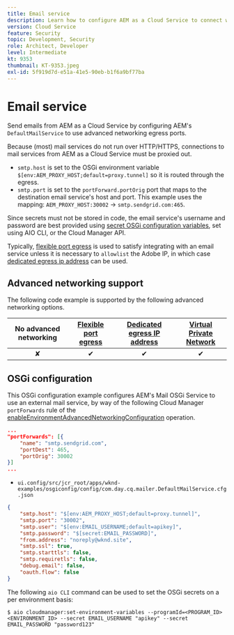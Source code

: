 ```yaml
---
title: Email service
description: Learn how to configure AEM as a Cloud Service to connect with an email service using egress ports.
version: Cloud Service
feature: Security
topic: Development, Security
role: Architect, Developer
level: Intermediate
kt: 9353
thumbnail: KT-9353.jpeg
exl-id: 5f919d7d-e51a-41e5-90eb-b1f6a9bf77ba
---
```

# Email service

Send emails from AEM as a Cloud Service by configuring AEM's `DefaultMailService` to use advanced networking egress ports.

Because (most) mail services do not run over HTTP/HTTPS, connections to mail services from AEM as a Cloud Service must be proxied out.

+ `smtp.host` is set to the OSGi environment variable `$[env:AEM_PROXY_HOST;default=proxy.tunnel]` so it is routed through the egress.
+ `smtp.port` is set to the `portForward.portOrig` port that maps to the destination email service's host and port. This example uses the mapping: `AEM_PROXY_HOST:30002` &rarr; `smtp.sendgrid.com:465`.

Since secrets must not be stored in code, the email service's username and password are best provided using [secret OSGi configuration variables](https://experienceleague.adobe.com/docs/experience-manager-cloud-service/implementing/deploying/configuring-osgi.html#secret-configuration-values), set using AIO CLI, or the Cloud Manager API.

Typically, [flexible port egress](../flexible-port-egress.md) is used to satisfy integrating with an email service unless it is necessary to `allowlist` the Adobe IP, in which case [dedicated egress ip address](../dedicated-egress-ip-address.md) can be used.

## Advanced networking support

The following code example is supported by the following advanced networking options.

| No advanced networking | [Flexible port egress](../flexible-port-egress.md) | [Dedicated egress IP address](../dedicated-egress-ip-address.md) | [Virtual Private Network](../vpn.md) |
|:-----:|:-----:|:------:|:---------:|
| &#10008; | &#10004; | &#10004; | &#10004; |

## OSGi configuration

This OSGi configuration example configures AEM's Mail OSGi Service to use an external mail service, by way of the following Cloud Manager `portForwards` rule of the [enableEnvironmentAdvancedNetworkingConfiguration](https://www.adobe.io/experience-cloud/cloud-manager/reference/api/#operation/enableEnvironmentAdvancedNetworkingConfiguration) operation.

```json
...
"portForwards": [{
    "name": "smtp.sendgrid.com",
    "portDest": 465,
    "portOrig": 30002
}]
...
```

+ `ui.config/src/jcr_root/apps/wknd-examples/osgiconfig/config/com.day.cq.mailer.DefaultMailService.cfg.json`

```json
{
    "smtp.host": "$[env:AEM_PROXY_HOST;default=proxy.tunnel]",
    "smtp.port": "30002",
    "smtp.user": "$[env:EMAIL_USERNAME;default=apikey]",
    "smtp.password": "$[secret:EMAIL_PASSWORD]",
    "from.address": "noreply@wknd.site",
    "smtp.ssl": true,
    "smtp.starttls": false, 
    "smtp.requiretls": false,
    "debug.email": false,
    "oauth.flow": false
}
```

The following `aio CLI` command can be used to set the OSGi secrets on a per environment basis:

```shell
$ aio cloudmanager:set-environment-variables --programId=<PROGRAM_ID> <ENVIRONMENT_ID> --secret EMAIL_USERNAME "apikey" --secret EMAIL_PASSWORD "password123"
```

